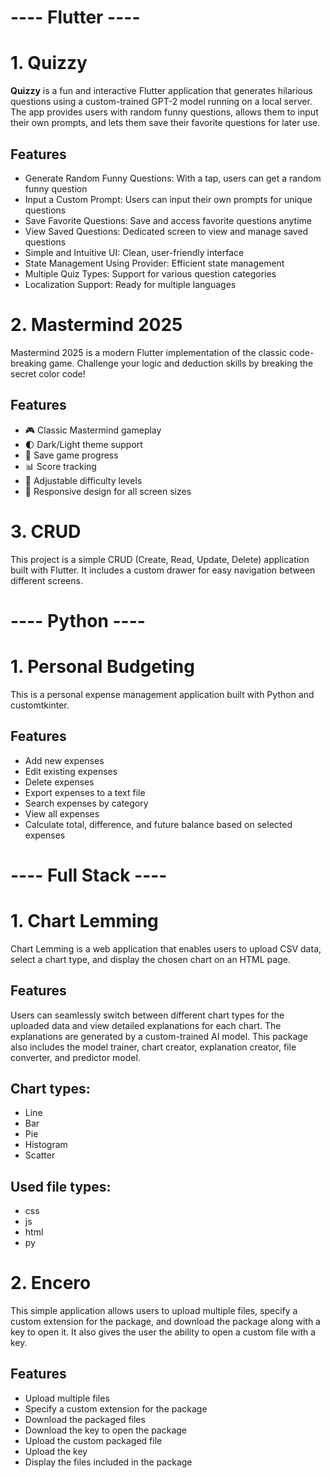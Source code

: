 # ---- Flutter ----

# 1. Quizzy
**Quizzy** is a fun and interactive Flutter application that generates hilarious questions using a custom-trained GPT-2 model running on a local server. The app provides users with random funny questions, allows them to input their own prompts, and lets them save their favorite questions for later use.

## Features
  - Generate Random Funny Questions: With a tap, users can get a random funny question
  - Input a Custom Prompt: Users can input their own prompts for unique questions
  - Save Favorite Questions: Save and access favorite questions anytime
  - View Saved Questions: Dedicated screen to view and manage saved questions
  - Simple and Intuitive UI: Clean, user-friendly interface
  - State Management Using Provider: Efficient state management
  - Multiple Quiz Types: Support for various question categories
  - Localization Support: Ready for multiple languages

# 2. Mastermind 2025
Mastermind 2025 is a modern Flutter implementation of the classic code-breaking game. Challenge your logic and deduction skills by breaking the secret color code!

## Features

- 🎮 Classic Mastermind gameplay
- 🌓 Dark/Light theme support
- 💾 Save game progress
- 📊 Score tracking
- 🔧 Adjustable difficulty levels
- 📱 Responsive design for all screen sizes




# 3. CRUD
This project is a simple CRUD (Create, Read, Update, Delete) application built with Flutter. It includes a custom drawer for easy navigation between different screens.

# ---- Python ----

# 1. Personal Budgeting
This is a personal expense management application built with Python and customtkinter.

## Features
- Add new expenses
- Edit existing expenses
- Delete expenses
- Export expenses to a text file
- Search expenses by category
- View all expenses
- Calculate total, difference, and future balance based on selected expenses

# ---- Full Stack ----
# 1. Chart Lemming
Chart Lemming is a web application that enables users to upload CSV data, select a chart type, and display the chosen chart on an HTML page. 

## Features
Users can seamlessly switch between different chart types for the uploaded data and view detailed explanations for each chart. The explanations are generated by a custom-trained AI model. This package also includes the model trainer, chart creator, explanation creator, file converter, and predictor model.

## Chart types:
  - Line
  - Bar
  - Pie
  - Histogram
  - Scatter

## Used file types:
  - css
  - js
  - html
  - py

# 2. Encero
This simple application allows users to upload multiple files, specify a custom extension for the package, and download the package along with a key to open it. It also gives the user the ability to open a custom file with a key.

## Features
  - Upload multiple files
  - Specify a custom extension for the package
  - Download the packaged files
  - Download the key to open the package
  - Upload the custom packaged file
  - Upload the key
  - Display the files included in the package
